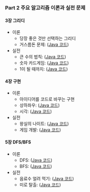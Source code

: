 ### Part 2 주요 알고리즘 이론과 실전 문제

#### 3장 그리디

* 이론
    * 당장 좋은 것만 선택하는 그리디
    * 거스름돈 문제: ([Java 코드](/3/1.java))
* 실전
    * 큰 수의 법칙: ([Java 코드](/3/2.java))
    * 숫자 카드게임: ([Java 코드](/3/3.java))
    * 1이 될 때까지: ([Java 코드](/3/4.java))

#### 4장 구현

* 이론
    * 아이디어를 코드로 바꾸는 구현
    * 상하좌우: ([Java 코드](/4/1.java))
    * 시각: ([Java 코드](/4/2.java))
* 실전
    * 왕실의 나이트: ([Java 코드](/4/3.java))
    * 게임 개발: ([Java 코드](/4/4.java))

#### 5장 DFS/BFS

* 이론
    * DFS: ([Java 코드](/5/dfs.java))
    * BFS: ([Java 코드](/5/bfs.java))
* 실전
    * 음료수 얼려 먹기: ([Java 코드](/5/1.java))
    * 미로 탈출: ([Java 코드](/5/2.java))
